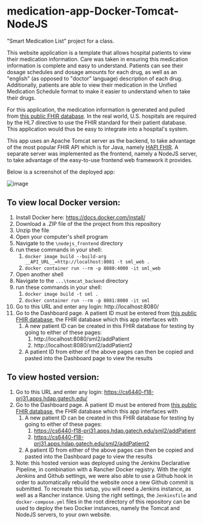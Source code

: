 # medication-app-Docker-Tomcat-NodeJS

"Smart Medication List" project for a class.

This website application is a template that allows hospital patients to view their medication information.  Care was taken in ensuring this medication information is complete and easy to understand.  Patients can see their dosage schedules and dosage amounts for each drug, as well as an "english" (as opposed to "doctor" language) description of each drug.  Additionally, patients are able to view their medication in the Unified Medication Schedule format to make it easier to understand when to take their drugs.

For this application, the medication information is generated and pulled from [this public FHIR database](http://hapi.fhir.org/baseDstu3/).  In the real world, U.S. hospitals are required by the HL7 directive to use the FHIR standard for their patient database.  This application would thus be easy to integrate into a hospital's system.

This app uses an Apache Tomcat server as the backend, to take advantage of the most popular FHIR API which is for Java, namely [HAPI FHIR](http://hapifhir.io/).  A separate server was implemented as the frontend, namely a NodeJS server, to take advantage of the easy-to-use frontend web framework it provides.

Below is a screenshot of the deployed app:

![image](https://raw.githubusercontent.com/vicb1/medication-app-on-Docker-Tomcat-NodeJS-servers/master/screenshot.png)

To view local Docker version:
-
1. Install Docker here: https://docs.docker.com/install/
1. Download a .ZIP file of the the project from this repository
1. Unzip the file
1. Open your computer's shell program
1. Navigate to the `\nodejs_frontend` directory
1. run these commands in your shell:
   1. `docker image build --build-arg __API_URL__=http://localhost:8081 -t sml_web .`
   1. `docker container run --rm -p 8080:4000 -it sml_web`
1. Open another shell
1. Navigate to the `...\tomcat_backend` directory
1. run these commands in your shell:
   1. `docker image build -t sml .`
   1. `docker container run --rm -p 8081:8080 -it sml`
1. Go to this URL and enter any login: http://localhost:8080/
1. Go to the Dashboard page.  A patient ID must be entered from [this public FHIR database](http://hapi.fhir.org/baseDstu3/), the FHIR database which this app interfaces with
   1. A new patient ID can be created in this FHIR database for testing by going to either of these pages:
      1. http://localhost:8080/sml2/addPatient
      1. http://localhost:8080/sml2/addPatient2
   1. A patient ID from either of the above pages can then be copied and pasted into the Dashboard page to view the results 

To view hosted version:
-
1. Go to this URL and enter any login: https://cs6440-f18-prj31.apps.hdap.gatech.edu/
1. Go to the Dashboard page.  A patient ID must be entered from [this public FHIR database](http://hapi.fhir.org/baseDstu3/), the FHIR database which this app interfaces with
   1. A new patient ID can be created in this FHIR database for testing by going to either of these pages:
      1. https://cs6440-f18-prj31.apps.hdap.gatech.edu/sml2/addPatient
      1. https://cs6440-f18-prj31.apps.hdap.gatech.edu/sml2/addPatient2
   1. A patient ID from either of the above pages can then be copied and pasted into the Dashboard page to view the results 
1. Note: this hosted version was deployed using the Jenkins Declarative Pipeline, in combination with a Rancher Docker registry.  With the right Jenkins and Github settings, we were also able to use a Github hook in order to automatically rebuild the website once a new Github commit is submitted.  To recreate this setup, you will need a Jenkins instance, as well as a Rancher instance.  Using the right settings, the `Jenkinsfile` and `docker-compose.yml` files in the root directory of this repository can be used to deploy the two Docker instances, namely the Tomcat and NodeJS servers, to your own website.
